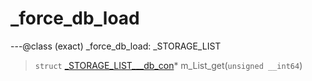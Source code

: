 # _force_db_load

---@class (exact) _force_db_load: _STORAGE_LIST
 
> `struct` [_STORAGE_LIST___db_con](lua/classes/_STORAGE_LIST___db_con.md)* m_List_get(`unsigned __int64`)
 
